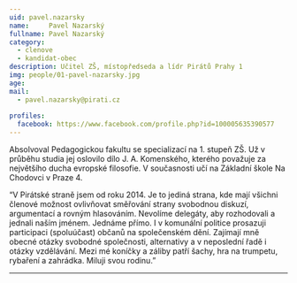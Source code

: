 ```yaml
---
uid: pavel.nazarsky
name:     Pavel Nazarský
fullname: Pavel Nazarský
category:
  - clenove
  - kandidat-obec
description: Učitel ZŠ, místopředseda a lídr Pirátů Prahy 1
img: people/01-pavel-nazarsky.jpg
age: 
mail:
  - pavel.nazarsky@pirati.cz
 
profiles:
  facebook: https://www.facebook.com/profile.php?id=100005635390577
---
```


Absolvoval Pedagogickou fakultu se specializací na 1. stupeň ZŠ. Už v průběhu studia jej oslovilo dílo J. A. Komenského, kterého považuje za největšího ducha evropské filosofie.
V současnosti učí na Základní škole Na Chodovci v Praze 4.

“V Pirátské straně jsem od roku 2014. Je to jediná strana, kde mají všichni členové možnost ovlivňovat směřování strany svobodnou diskuzí, argumentací a rovným hlasováním. Nevolíme delegáty, aby rozhodovali a jednali naším jménem. Jednáme přímo.
I v komunální politice prosazuji participaci (spoluúčast) občanů na společenském dění.
Zajímají mně obecné otázky svobodné společnosti, alternativy a v neposlední řadě i otázky vzdělávání.
Mezi mé koníčky a záliby patří šachy, hra na trumpetu, rybaření a zahrádka.
Miluji svou rodinu.”

---